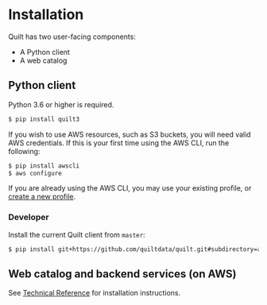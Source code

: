 # Installation

Quilt has two user-facing components:

* A Python client
* A web catalog

## Python client

Python 3.6 or higher is required.

```bash
$ pip install quilt3
```

If you wish to use AWS resources, such as S3 buckets, you will need valid AWS credentials. If this is your first time using the AWS CLI, run the following:

```bash
$ pip install awscli
$ aws configure
```

If you are already using the AWS CLI, you may use your existing profile, or [create a new profile](https://docs.aws.amazon.com/cli/latest/userguide/cli-multiple-profiles.html).

### Developer

Install the current Quilt client from `master`:

```bash
$ pip install git+https://github.com/quiltdata/quilt.git#subdirectory=api/python
```

## Web catalog and backend services (on AWS)

See [Technical Reference](./Technical%20Reference.md) for installation instructions.
